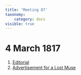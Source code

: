 ```yaml
---
title: 'Meeting 87'
taxonomy:
    category: docs
visible: true
---
```


# 4 March 1817

1. [Editorial](editorial)  
2. [Advertisement for a Lost Muse](lost)
